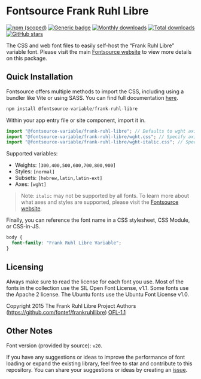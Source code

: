 # Fontsource Frank Ruhl Libre

[![npm (scoped)](https://img.shields.io/npm/v/@fontsource-variable/frank-ruhl-libre?color=brightgreen)](https://www.npmjs.com/package/@fontsource-variable/frank-ruhl-libre) [![Generic badge](https://img.shields.io/badge/fontsource-passing-brightgreen)](https://github.com/fontsource/fontsource) [![Monthly downloads](https://badgen.net/npm/dm/@fontsource-variable/frank-ruhl-libre)](https://github.com/fontsource/fontsource) [![Total downloads](https://badgen.net/npm/dt/@fontsource-variable/frank-ruhl-libre)](https://github.com/fontsource/fontsource) [![GitHub stars](https://img.shields.io/github/stars/fontsource/fontsource.svg?style=social&label=Star)](https://github.com/fontsource/fontsource/stargazers)

The CSS and web font files to easily self-host the “Frank Ruhl Libre” variable font. Please visit the main [Fontsource website](https://fontsource.org/fonts/frank-ruhl-libre) to view more details on this package.

## Quick Installation

Fontsource offers multiple methods to import the CSS, including using a bundler like Vite or using SASS. You can find full documentation [here](https://fontsource.org/docs/getting-started/introduction).

```javascript
npm install @fontsource-variable/frank-ruhl-libre
```

Within your app entry file or site component, import it in.

```javascript
import "@fontsource-variable/frank-ruhl-libre"; // Defaults to wght axis
import "@fontsource-variable/frank-ruhl-libre/wght.css"; // Specify axis
import "@fontsource-variable/frank-ruhl-libre/wght-italic.css"; // Specify axis and style
```

Supported variables:
- Weights: `[300,400,500,600,700,800,900]`
- Styles: `[normal]`
- Subsets: `[hebrew,latin,latin-ext]`
- Axes: `[wght]`

> Note: `italic` may not be supported by all fonts. To learn more about what axes and styles are supported, please visit the [Fontsource website](https://fontsource.org/fonts/frank-ruhl-libre).

Finally, you can reference the font name in a CSS stylesheet, CSS Module, or CSS-in-JS.

```css
body {
  font-family: "Frank Ruhl Libre Variable";
}
```

## Licensing
Always make sure to read the license for each font you use. Most of the fonts in the collection use the SIL Open Font License, v1.1. Some fonts use the Apache 2 license. The Ubuntu fonts use the Ubuntu Font License v1.0.

Copyright 2015 The Frank Ruhl Libre Project Authors (https://github.com/fontef/frankruhllibre)
[OFL-1.1](http://scripts.sil.org/OFL)

## Other Notes
Font version (provided by source): `v20`.

If you have any suggestions or ideas to improve the performance of font loading or expand the existing library, feel free to star and contribute to this repository. You can share your suggestions or ideas by creating an [issue](https://github.com/fontsource/fontsource/issues).